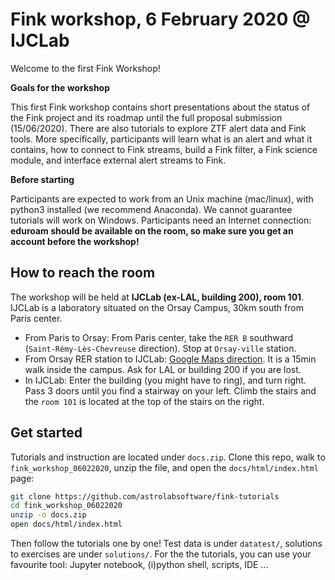 # Fink workshop, 6 February 2020 @ IJCLab

Welcome to the first Fink Workshop!

**Goals for the workshop**

This first Fink workshop contains short presentations about the status of the Fink project and its roadmap until the full proposal submission (15/06/2020). There are also tutorials to explore ZTF alert data and Fink tools. More specifically, participants will learn what is an alert and what it contains, how to connect to Fink streams, build a Fink filter, a Fink science module, and interface external alert streams to Fink.

**Before starting**

Participants are expected to work from an Unix machine (mac/linux), with python3 installed (we recommend Anaconda). We cannot guarantee tutorials will work on Windows. Participants need an Internet connection: **eduroam should be available on the room, so make sure you get an account before the workshop!**

## How to reach the room

The workshop will be held at **IJCLab (ex-LAL, building 200), room 101**. IJCLab is a laboratory situated on the Orsay Campus, 30km south from Paris center.

- From Paris to Orsay: From Paris center, take the `RER B` southward (`Saint-Rémy-Lès-Chevreuse` direction). Stop at `Orsay-ville` station.
- From Orsay RER station to IJCLab: [Google Maps direction](https://goo.gl/maps/BpdAiKeU9gpzGJkx9). It is a 15min walk inside the campus. Ask for LAL or building 200 if you are lost.
- In IJCLab: Enter the building (you might have to ring), and turn right. Pass 3 doors until you find a stairway on your left. Climb the stairs and the `room 101` is located at the top of the stairs on the right.

## Get started

Tutorials and instruction are located under `docs.zip`. Clone this repo, walk to `fink_workshop_06022020`, unzip the file, and open the `docs/html/index.html` page:

```bash
git clone https://github.com/astrolabsoftware/fink-tutorials
cd fink_workshop_06022020
unzip -o docs.zip
open docs/html/index.html
```

Then follow the tutorials one by one! Test data is under `datatest/`, solutions to exercises are under `solutions/`. For the the tutorials, you can use your favourite tool: Jupyter notebook, (i)python shell, scripts, IDE ...

